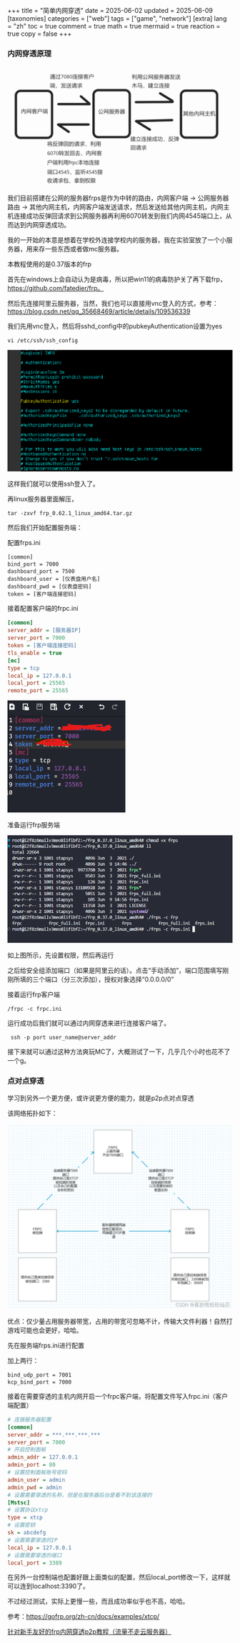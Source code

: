 +++
title = "简单内网穿透"
date = 2025-06-02
updated = 2025-06-09
[taxonomies]
categories = ["web"]
tags = ["game", "network"]
[extra]
lang = "zh"
toc = true
comment = true
math = true
mermaid = true
reaction = true
copy = false
+++

<!-- {{ figure(src="/imgs/%E5%86%85%E7%BD%91%E7%A9%BF%E9%80%8F.assets/api.php", alt="alt text", caption="DevOps架构") }} -->


### 内网穿透原理

![image-20250609210736551](/imgs/%E5%86%85%E7%BD%91%E7%A9%BF%E9%80%8F.assets/image-20250609210736551.png)

我们目前搭建在公网的服务器frps是作为中转的路由，内网客户端 -> 公网服务器路由 -> 其他内网主机，内网客户端发送请求，然后发送给其他内网主机，内网主机连接成功反弹回请求到公网服务器再利用6070转发到我们内网4545端口上，从而达到内网穿透成功。

我的一开始的本意是想着在学校外连接学校内的服务器，我在实验室放了一个小服务器，用来存一些东西或者做mc服务器。


本教程使用的是0.37版本的frp

首先在windows上会自动认为是病毒，所以把win11的病毒防护关了再下载frp，https://github.com/fatedier/frp。

然后先连接阿里云服务器，当然，我们也可以直接用vnc登入的方式，参考：https://blog.csdn.net/qq_35668469/article/details/109536339


我们先用vnc登入，然后将sshd_config中的pubkeyAuthentication设置为yes

```
vi /etc/ssh/ssh_config
```

![image-20250609143043252](/imgs/%E5%86%85%E7%BD%91%E7%A9%BF%E9%80%8F.assets/image-20250609143043252.png)

这样我们就可以使用ssh登入了。


再linux服务器里面解压，

```
tar -zxvf frp_0.62.1_linux_amd64.tar.gz 
```

然后我们开始配置服务端：

配置frps.ini

```shell
[common]
bind_port = 7000
dashboard_port = 7500
dashboard_user = [仪表盘用户名]
dashboard_pwd = [仪表盘密码]
token = [客户端连接密码]
```



接着配置客户端的frpc.ini

```ini
[common]
server_addr = [服务器IP]
server_port = 7000
token = [客户端连接密码]
tls_enable = true
[mc]
type = tcp
local_ip = 127.0.0.1
local_port = 25565
remote_port = 25565
```



![image-20250609145929603](/imgs/%E5%86%85%E7%BD%91%E7%A9%BF%E9%80%8F.assets/image-20250609145929603.png)



准备运行frp服务端

![image-20250609150121222](/imgs/%E5%86%85%E7%BD%91%E7%A9%BF%E9%80%8F.assets/image-20250609150121222.png)

如上图所示，先设置权限，然后再运行

之后给安全组添加端口（如果是阿里云的话）。点击“手动添加”，端口范围填写刚刚所填的三个端口（分三次添加），授权对象选择“0.0.0.0/0”



接着运行frp客户端

```shell
/frpc -c frpc.ini
```

运行成功后我们就可以通过内网穿透来进行连接客户端了。

```shell
 ssh -p port user_name@server_addr
```



接下来就可以通过这种方法爽玩MC了，大概测试了一下，几乎几个小时也花不了一个g。

### 点对点穿透

学习到另外一个更方便，或许说更方便的能力，就是p2p点对点穿透

该网络拓扑如下：

![image-20250609210547745](/imgs/%E5%86%85%E7%BD%91%E7%A9%BF%E9%80%8F.assets/image-20250609210547745.png)



优点：仅少量占用服务器带宽，占用的带宽可忽略不计，传输大文件利器！自然打游戏可能也会更好，哈哈。

先在服务端frps.ini进行配置

加上两行：

```shell
bind_udp_port = 7001
kcp_bind_port = 7000
```

接着在需要穿透的主机内网开启一个frpc客户端，将配置文件写入frpc.ini（客户端配置）

```ini
# 连接服务器配置
[common]
server_addr = ***.***.***.***
server_port = 7000
# 开启控制面板
admin_addr = 127.0.0.1
admin_port = 80
# 设置控制面板账号密码
admin_user = admin
admin_pwd = admin
# 设置需要穿透的名称，但是在服务器后台是看不到该连接的
[Mstsc]
# 设置协议xtcp
type = xtcp
# 设置密钥
sk = abcdefg
# 设置需要穿透的IP
local_ip = 127.0.0.1
# 设置需要穿透的端口
local_port = 3389
```

在另外一台控制端也配置好跟上面类似的配置，然后local_port修改一下，这样就可以连到localhost:3390了。

不过经过测试，实际上更慢一些，而且成功率似乎也不高，哈哈。

参考：https://gofrp.org/zh-cn/docs/examples/xtcp/

[针对新手友好的frp内网穿透p2p教程（流量不走云服务器）](https://blog.csdn.net/qq_44761176/article/details/138943009)